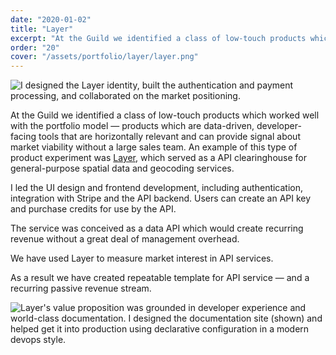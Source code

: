```yaml
---
date: "2020-01-02"
title: "Layer"
excerpt: "At the Guild we identified a class of low-touch products which worked well with the portfolio model — products which are data-driven, developer-facing tools that are horizontally relevant and can…"
order: "20"
cover: "/assets/portfolio/layer/layer.png"
---
```


![I designed the Layer identity, built the authentication and payment processing, and collaborated on the market positioning.](/assets/portfolio/layer/layer.png)

At the Guild we identified a class of low-touch products which worked well with the portfolio model — products which are data-driven, developer-facing tools that are horizontally relevant and can provide signal about market viability without a large sales team. An example of this type of product experiment was [Layer](/layer), which served as a API clearinghouse for general-purpose spatial data and geocoding services.

I led the UI design and frontend development, including authentication, integration with Stripe and the API backend. Users can create an API key and purchase credits for use by the API.

The service was conceived as a data API which would create recurring revenue without a great deal of management overhead.

We have used Layer to measure market interest in API services.

As a result we have created repeatable template for API service — and a recurring passive revenue stream.

![Layer's value proposition was grounded in developer experience and world-class documentation. I designed the documentation site (shown) and helped get it into production using declarative configuration in a modern devops style.](/assets/portfolio/layer/layer2.png)
